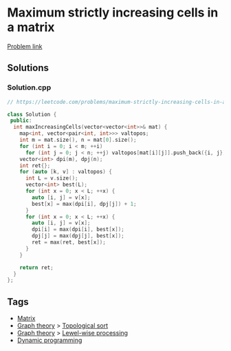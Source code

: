 # Maximum strictly increasing cells in a matrix

[Problem link](https://leetcode.com/problems/maximum-strictly-increasing-cells-in-a-matrix/)

## Solutions


### Solution.cpp
```cpp
// https://leetcode.com/problems/maximum-strictly-increasing-cells-in-a-matrix/

class Solution {
 public:
  int maxIncreasingCells(vector<vector<int>>& mat) {
    map<int, vector<pair<int, int>>> valtopos;
    int m = mat.size(), n = mat[0].size();
    for (int i = 0; i < m; ++i)
      for (int j = 0; j < n; ++j) valtopos[mat[i][j]].push_back({i, j});
    vector<int> dpi(m), dpj(n);
    int ret{};
    for (auto [k, v] : valtopos) {
      int L = v.size();
      vector<int> best(L);
      for (int x = 0; x < L; ++x) {
        auto [i, j] = v[x];
        best[x] = max(dpi[i], dpj[j]) + 1;
      }
      for (int x = 0; x < L; ++x) {
        auto [i, j] = v[x];
        dpi[i] = max(dpi[i], best[x]);
        dpj[j] = max(dpj[j], best[x]);
        ret = max(ret, best[x]);
      }
    }

    return ret;
  }
};
```
## Tags

* [Matrix](/README.md#Matrix)
* [Graph theory](/README.md#Graph_theory) > [Topological sort](/README.md#Graph_theory-Topological_sort)
* [Graph theory](/README.md#Graph_theory) > [Lewel-wise processing](/README.md#Graph_theory-Lewel_wise_processing)
* [Dynamic programming](/README.md#Dynamic_programming)
